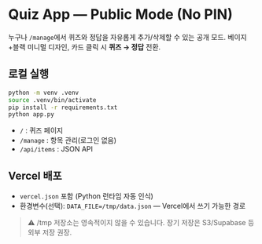 # Quiz App — Public Mode (No PIN)

누구나 `/manage`에서 퀴즈와 정답을 자유롭게 추가/삭제할 수 있는 공개 모드.
베이지+블랙 미니멀 디자인, 카드 클릭 시 **퀴즈 → 정답** 전환.

## 로컬 실행
```bash
python -m venv .venv
source .venv/bin/activate
pip install -r requirements.txt
python app.py
```

- `/` : 퀴즈 페이지
- `/manage` : 항목 관리(로그인 없음)
- `/api/items` : JSON API

## Vercel 배포
- `vercel.json` 포함 (Python 런타임 자동 인식)
- 환경변수(선택): `DATA_FILE=/tmp/data.json` — Vercel에서 쓰기 가능한 경로

> ⚠️ /tmp 저장소는 영속적이지 않을 수 있습니다. 장기 저장은 S3/Supabase 등 외부 저장 권장.
